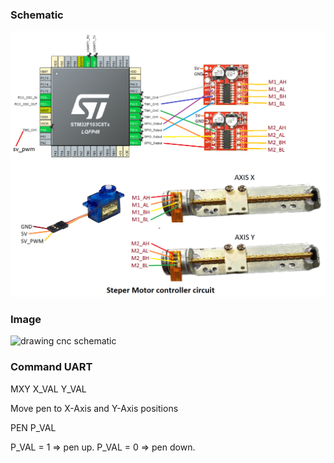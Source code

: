 <H3>Schematic</H3>
<img src="https://github.com/dinhnam/StepmoterDrawingSimple/blob/master/Images/schematic.png" alt="drawing cnc schematic">
<H3>Image</H3>
<img src="https://github.com/dinhnam/StepmoterDrawingSimple/blob/master/Images/cnc_mini.jpg" alt="drawing cnc schematic">
<H3>Command UART</H3>
<p>MXY X_VAL Y_VAL</p>
<p>Move pen to X-Axis and Y-Axis positions </p>
<p>PEN P_VAL</p>
<p>P_VAL = 1 => pen up. P_VAL = 0 => pen down.</p>

